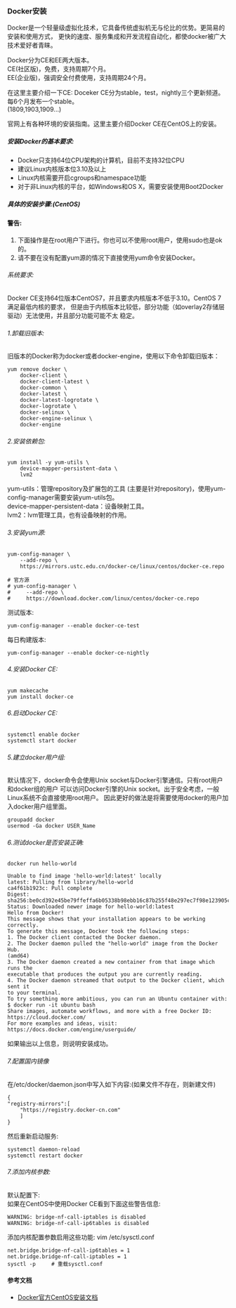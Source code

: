### Docker安装
Docker是一个轻量级虚拟化技术，它具备传统虚拟机无与伦比的优势。更简易的安装和使用方式，
更快的速度、服务集成和开发流程自动化，都使docker被广大技术爱好者青睐。

Docker分为CE和EE两大版本。  
CE(社区版)，免费，支持周期7个月。  
EE(企业版)，强调安全付费使用，支持周期24个月。  

在这里主要介绍一下CE:
Doceker CE分为stable，test，nightly三个更新频道。每6个月发布一个stable。  
(1809,1903,1909...)  

官网上有各种环境的安装指南。这里主要介绍Docker CE在CentOS上的安装。  

##### 安装Docker的基本要求:
- Docker只支持64位CPU架构的计算机，目前不支持32位CPU
- 建议Linux内核版本位3.10及以上
- Linux内核需要开启cgroups和namespace功能
- 对于非Linux内核的平台，如Windows和OS X，需要安装使用Boot2Docker

##### 具体的安装步骤:(CentOS)
#### 警告:
1. 下面操作是在root用户下进行。你也可以不使用root用户，使用sudo也是ok的。  
2. 请不要在没有配置yum源的情况下直接使用yum命令安装Docker。
###### 系统要求:
Docker CE支持64位版本CentOS7，并且要求内核版本不低于3.10。CentOS 7 满足最低内核的要求，
但是由于内核版本比较低，部分功能（如overlay2存储层驱动）无法使用，并且部分功能可能不太
稳定。  

###### 1.卸载旧版本:
旧版本的Docker称为docker或者docker-engine，使用以下命令卸载旧版本：
```
yum remove docker \
	docker-client \
	docker-client-latest \
	docker-common \
	docker-latest \
	docker-latest-logrotate \
	docker-logrotate \
	docker-selinux \
	docker-engine-selinux \
	docker-engine
```

###### 2.安装依赖包:
```
yum install -y yum-utils \
	device-mapper-persistent-data \
	lvm2
```
yum-utils：管理repository及扩展包的工具 (主要是针对repository)，使用yum-config-manager需要安装yum-utils包。  
device-mapper-persistent-data：设备映射工具。  
lvm2：lvm管理工具，也有设备映射的作用。  

###### 3.安装yum源:
```
yum-config-manager \
	--add-repo \
	https://mirrors.ustc.edu.cn/docker-ce/linux/centos/docker-ce.repo

# 官方源
# yum-config-manager \
# 	  --add-repo \
#	  https://download.docker.com/linux/centos/docker-ce.repo
```
测试版本:
```
yum-config-manager --enable docker-ce-test
```
每日构建版本:
```
yum-config-manager --enable docker-ce-nightly
```

###### 4.安装Docker CE:
```
yum makecache 
yum install docker-ce
```

###### 6.启动Docker CE:
```
systemctl enable docker
systemctl start docker
```

###### 5.建立docker用户组:
默认情况下，docker命令会使用Unix socket与Docker引擎通信。只有root用户和docker组的用户
可以访问Docker引擎的Unix socket。出于安全考虑，一般Linux系统不会直接使用root用户。
因此更好的做法是将需要使用docker的用户加入docker用户组里面。  

```
groupadd docker
usermod -Ga docker USER_Name
```

###### 6.测试docker是否安装正确:
```
docker run hello-world

Unable to find image 'hello-world:latest' locally
latest: Pulling from library/hello-world
ca4f61b1923c: Pull complete
Digest: sha256:be0cd392e45be79ffeffa6b05338b98ebb16c87b255f48e297ec7f98e123905c
Status: Downloaded newer image for hello-world:latest
Hello from Docker!
This message shows that your installation appears to be working correctly.
To generate this message, Docker took the following steps:
1. The Docker client contacted the Docker daemon.
2. The Docker daemon pulled the "hello-world" image from the Docker Hub.
(amd64)
3. The Docker daemon created a new container from that image which runs the
executable that produces the output you are currently reading.
4. The Docker daemon streamed that output to the Docker client, which sent it
to your terminal.
To try something more ambitious, you can run an Ubuntu container with:
$ docker run -it ubuntu bash
Share images, automate workflows, and more with a free Docker ID:
https://cloud.docker.com/
For more examples and ideas, visit:
https://docs.docker.com/engine/userguide/
```
如果输出以上信息，则说明安装成功。

###### 7.配置国内镜像
在/etc/docker/daemon.json中写入如下内容:(如果文件不存在，则新建文件)
```
{
"registry-mirrors":[
	"https://registry.docker-cn.com"
	]
}
```
然后重新启动服务:  
```
systemctl daemon-reload
systemctl restart docker
```

###### 7.添加内核参数:
默认配置下:  
如果在CentOS中使用Docker CE看到下面这些警告信息:
```
WARNING: bridge-nf-call-iptables is disabled
WARNING: bridge-nf-call-ip6tables is disabled
```
添加内核配置参数启用这些功能:
vim /etc/sysctl.conf
```
net.bridge.bridge-nf-call-ip6tables = 1
net.bridge.bridge-nf-call-iptables = 1
sysctl -p     # 重载sysctl.conf
```

#### 参考文档
- [Docker官方CentOS安装文档](https://docs.docker.com/engine/installation/linux/docker-ce/centos/)
